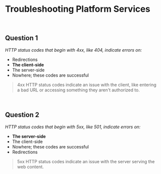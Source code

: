 # Troubleshooting Platform Services

<br>

## Question 1

*HTTP status codes that begin with 4xx, like 404, indicate errors on:*

* Redirections
* **The client-side**
* The server-side
* Nowhere; these codes are successful

> 4xx HTTP status codes indicate an issue with the client, like entering a bad URL or accessing something they aren't authorized to.

<br>

## Question 2

*HTTP status codes that begin with 5xx, like 501, indicate errors on:*

* **The server-side**
* The client-side
* Nowhere; these codes are successful
* Redirections

> 5xx HTTP status codes indicate an issue with the server serving the web content.